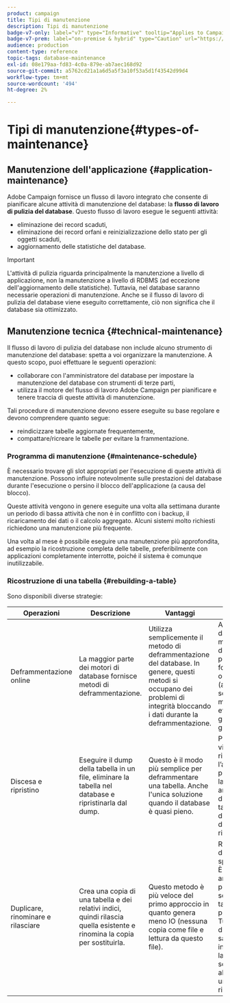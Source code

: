 ```yaml
---
product: campaign
title: Tipi di manutenzione
description: Tipi di manutenzione
badge-v7-only: label="v7" type="Informative" tooltip="Applies to Campaign Classic v7 only"
badge-v7-prem: label="on-premise & hybrid" type="Caution" url="https://experienceleague.adobe.com/docs/campaign-classic/using/installing-campaign-classic/architecture-and-hosting-models/hosting-models-lp/hosting-models.html?lang=en" tooltip="Applies to on-premise and hybrid deployments only"
audience: production
content-type: reference
topic-tags: database-maintenance
exl-id: 08e179aa-fd83-4c0a-879e-ab7aec168d92
source-git-commit: a5762cd21a1a6d5a5f3a10f53a5d1f43542d99d4
workflow-type: tm+mt
source-wordcount: '494'
ht-degree: 2%

---
```


# Tipi di manutenzione{#types-of-maintenance}



## Manutenzione dell&#39;applicazione {#application-maintenance}

Adobe Campaign fornisce un flusso di lavoro integrato che consente di pianificare alcune attività di manutenzione del database: la **flusso di lavoro di pulizia del database**. Questo flusso di lavoro esegue le seguenti attività:

* eliminazione dei record scaduti,
* eliminazione dei record orfani e reinizializzazione dello stato per gli oggetti scaduti,
* aggiornamento delle statistiche del database.

>[!IMPORTANT]
>
>L&#39;attività di pulizia riguarda principalmente la manutenzione a livello di applicazione, non la manutenzione a livello di RDBMS (ad eccezione dell&#39;aggiornamento delle statistiche). Tuttavia, nel database saranno necessarie operazioni di manutenzione. Anche se il flusso di lavoro di pulizia del database viene eseguito correttamente, ciò non significa che il database sia ottimizzato.

## Manutenzione tecnica {#technical-maintenance}

Il flusso di lavoro di pulizia del database non include alcuno strumento di manutenzione del database: spetta a voi organizzare la manutenzione. A questo scopo, puoi effettuare le seguenti operazioni:

* collaborare con l&#39;amministratore del database per impostare la manutenzione del database con strumenti di terze parti,
* utilizza il motore del flusso di lavoro Adobe Campaign per pianificare e tenere traccia di queste attività di manutenzione.

Tali procedure di manutenzione devono essere eseguite su base regolare e devono comprendere quanto segue:

* reindicizzare tabelle aggiornate frequentemente,
* compattare/ricreare le tabelle per evitare la frammentazione.

### Programma di manutenzione {#maintenance-schedule}

È necessario trovare gli slot appropriati per l&#39;esecuzione di queste attività di manutenzione. Possono influire notevolmente sulle prestazioni del database durante l&#39;esecuzione o persino il blocco dell&#39;applicazione (a causa del blocco).

Queste attività vengono in genere eseguite una volta alla settimana durante un periodo di bassa attività che non è in conflitto con i backup, il ricaricamento dei dati o il calcolo aggregato. Alcuni sistemi molto richiesti richiedono una manutenzione più frequente.

Una volta al mese è possibile eseguire una manutenzione più approfondita, ad esempio la ricostruzione completa delle tabelle, preferibilmente con applicazioni completamente interrotte, poiché il sistema è comunque inutilizzabile.

### Ricostruzione di una tabella {#rebuilding-a-table}

Sono disponibili diverse strategie:

<table> 
 <thead> 
  <tr> 
   <th> Operazioni </th> 
   <th> Descrizione </th> 
   <th> Vantaggi </th> 
   <th> Svantaggi </th> 
  </tr> 
 </thead> 
 <tbody> 
  <tr> 
   <td> Deframmentazione online<br /> </td> 
   <td> La maggior parte dei motori di database fornisce metodi di deframmentazione.<br /> </td> 
   <td> Utilizza semplicemente il metodo di deframmentazione del database. In genere, questi metodi si occupano dei problemi di integrità bloccando i dati durante la deframmentazione.<br /> </td> 
   <td> A seconda del database, questi metodi di deframmentazione possono essere forniti come opzione RDBMS (ad Oracle) e non sono sempre il modo più efficiente per gestire tabelle più grandi.<br /> </td> 
  </tr> 
  <tr> 
   <td> Discesa e ripristino<br /> </td> 
   <td> Eseguire il dump della tabella in un file, eliminare la tabella nel database e ripristinarla dal dump.<br /> </td> 
   <td> Questo è il modo più semplice per deframmentare una tabella. Anche l'unica soluzione quando il database è quasi pieno.<br /> </td> 
   <td> Poiché la tabella viene eliminata e ricreata, l’applicazione non può essere lasciata online, anche in modalità di sola lettura (la tabella non è disponibile durante la fase di ripristino).<br /> </td> 
  </tr> 
  <tr> 
   <td> Duplicare, rinominare e rilasciare<br /> </td> 
   <td> Crea una copia di una tabella e dei relativi indici, quindi rilascia quella esistente e rinomina la copia per sostituirla.<br /> </td> 
   <td> Questo metodo è più veloce del primo approccio in quanto genera meno IO (nessuna copia come file e lettura da questo file).<br /> </td> 
   <td> Richiede il doppio della quantità di spazio.<br /> È necessario arrestare tutti i processi attivi che scrivono alla tabella durante il processo. Tuttavia, i processi di lettura non saranno influenzati, poiché la tabella viene scambiata all’ultimo momento una volta ricostruita. <br /> </td> 
  </tr> 
 </tbody> 
</table>
